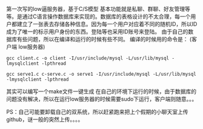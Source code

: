 第一次写的low逼服务器，基于C/S模型
基本功能就是私聊、群聊、好友管理等等。是通过C语言操作数据库来实现的。数据库的表格设计的不太合理，每一个用户都建立了一张表去存储各种信息。因为每一个用户对应着不同的随机ID，所以ID成为了唯一的标示用户身份的东西。登陆等也采用ID账号来登陆。
由于自己的数据库有些问题，所以在编译和运行的时候有些不同。
编译的时候用的命令是：
(客户端 low服务器)
```
gcc client.c -o client -I/usr/include/mysql -L/usr/lib/mysql -lmysqlclient -lpthread

gcc serve1.c c-serve.c -o serve1 -I/usr/include/mysql -L/usr/lib/mysql -lmysqlclient -lpthread
```
其实可以编写一个make文件一键生成
在自己的环境下运行的时候，由于数据库的问题没有解决，所以在运行low服务器的时候需要sudo下运行，客户端则随意。。。

PS：自己可能要卸载自己的双系统，所以赶紧跑来把上个假期的小聊天室上传github，谜一般的突然上传。。。。
